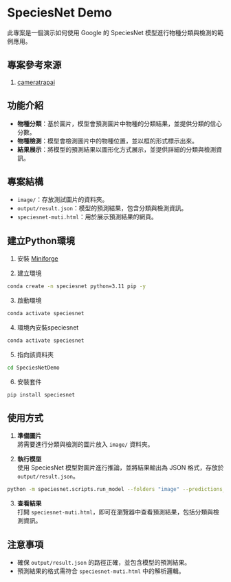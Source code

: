 # SpeciesNet Demo

此專案是一個演示如何使用 Google 的 SpeciesNet 模型進行物種分類與檢測的範例應用。

## 專案參考來源

1. [cameratrapai](https://github.com/google/cameratrapai)


## 功能介紹

- **物種分類**：基於圖片，模型會預測圖片中物種的分類結果，並提供分類的信心分數。
- **物種檢測**：模型會檢測圖片中的物種位置，並以框的形式標示出來。
- **結果展示**：將模型的預測結果以圖形化方式展示，並提供詳細的分類與檢測資訊。

## 專案結構

- `image/`：存放測試圖片的資料夾。
- `output/result.json`：模型的預測結果，包含分類與檢測資訊。
- `speciesnet-muti.html`：用於展示預測結果的網頁。

## 建立Python環境

1. 安裝 [Miniforge](https://github.com/conda-forge/miniforge/releases/latest/download/Miniforge3-Windows-x86_64.exe)

2. 建立環境

```bash
conda create -n speciesnet python=3.11 pip -y
```
3. 啟動環境

```bash
conda activate speciesnet
```

4. 環境內安裝speciesnet
```bash
conda activate speciesnet
```

5. 指向該資料夾
```bash
cd SpeciesNetDemo
```

6. 安裝套件
```bash
pip install speciesnet
```

## 使用方式

1. **準備圖片**  
   將需要進行分類與檢測的圖片放入 `image/` 資料夾。

2. **執行模型**  
   使用 SpeciesNet 模型對圖片進行推論，並將結果輸出為 JSON 格式，存放於 `output/result.json`。

```bash
python -m speciesnet.scripts.run_model --folders "image" --predictions_json "output\result.json"
```

3. **查看結果**  
   打開 `speciesnet-muti.html`，即可在瀏覽器中查看預測結果，包括分類與檢測資訊。

## 注意事項

- 確保 `output/result.json` 的路徑正確，並包含模型的預測結果。
- 預測結果的格式需符合 `speciesnet-muti.html` 中的解析邏輯。